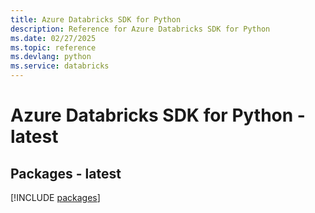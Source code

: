 ```yaml
---
title: Azure Databricks SDK for Python
description: Reference for Azure Databricks SDK for Python
ms.date: 02/27/2025
ms.topic: reference
ms.devlang: python
ms.service: databricks
---
```

# Azure Databricks SDK for Python - latest
## Packages - latest
[!INCLUDE [packages](databricks-index.md)]